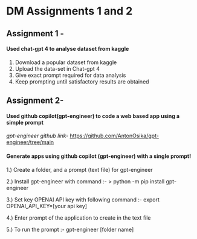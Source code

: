 # DM Assignments 1 and 2

## Assignment 1 - 
#### Used chat-gpt 4 to analyse dataset from kaggle
1. Download a popular dataset from kaggle
2. Upload the data-set in Chat-gpt 4
3. Give exact prompt required for data analysis
4. Keep prompting until satisfactory results are obtained


## Assignment 2-
#### Used github copilot(gpt-engineer) to code a web based app using a simple prompt
*gpt-engineer github link-*
https://github.com/AntonOsika/gpt-engineer/tree/main



#### Generate apps using github copilot (gpt-engineer) with a single prompt!
1.) Create a folder, and a prompt (text file) for gpt-engineer

2.) Install gpt-engineer with command :-
    > python -m pip install gpt-engineer

3.) Set key OPENAI API key with following command :-
    export OPENAI_API_KEY=[your api key]

4.) Enter prompt of the application to create in the text file

5.) To run the prompt :-
    gpt-engineer [folder name]
